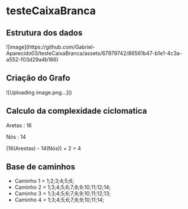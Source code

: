 # testeCaixaBranca

<h2>Estrutura dos dados </h2>
![image](https://github.com/Gabriel-Aparecido03/testeCaixaBranca/assets/67979742/86561b47-b1e1-4c3a-a552-f03d29a4b186)

<h2>Criação do Grafo</h2>
![Uploading image.png…]()

<h2>Calculo da complexidade ciclomatica</h2>
<p>Aretas : 16</p>
<p>Nós : 14</p>
<p> (16(Arestas) - 14(Nós)) + 2 = 4  </p>

<h2>Base de caminhos</h2>

* Caminho 1 = 1;2;3;4;5;6;
* Caminho 2 = 1;3;4;5;6;7;8;9;10;11;12;14;
* Caminho 3 = 1;3;4;5;6;7;8;9;10;11;12;13;
* Caminho 4 = 1;3;4;5;6;7;8;9;10;11;14;
